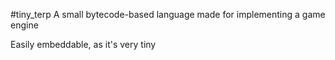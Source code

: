 #tiny_terp
A small bytecode-based language made for implementing a game engine

Easily embeddable, as it's very tiny
